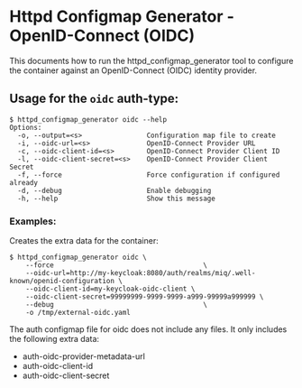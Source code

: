 # Httpd Configmap Generator - OpenID-Connect (OIDC)

This documents how to run the httpd\_configmap\_generator tool to configure the container against an OpenID-Connect (OIDC) identity provider.

## Usage for the `oidc` auth-type:

```
$ httpd_configmap_generator oidc --help
Options:
  -o, --output=<s>                Configuration map file to create
  -i, --oidc-url=<s>              OpenID-Connect Provider URL
  -c, --oidc-client-id=<s>        OpenID-Connect Provider Client ID
  -l, --oidc-client-secret=<s>    OpenID-Connect Provider Client Secret
  -f, --force                     Force configuration if configured already
  -d, --debug                     Enable debugging
  -h, --help                      Show this message
```

### Examples:

Creates the extra data for the container:

```
$ httpd_configmap_generator oidc \
    --force                                     \
    --oidc-url=http://my-keycloak:8080/auth/realms/miq/.well-known/openid-configuration \
    --oidc-client-id=my-keycloak-oidc-client \ 
    --oidc-client-secret=99999999-9999-9999-a999-99999a999999 \
    --debug                                     \
    -o /tmp/external-oidc.yaml
```

The auth configmap file for oidc does not include any files. It only includes the following extra data:

* auth-oidc-provider-metadata-url
* auth-oidc-client-id
* auth-oidc-client-secret


